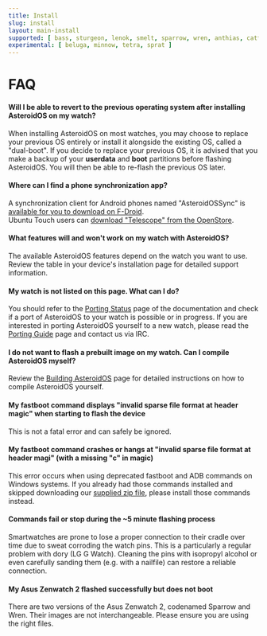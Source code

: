 ```yaml
---
title: Install
slug: install
layout: main-install
supported: [ bass, sturgeon, lenok, smelt, sparrow, wren, anthias, catfish, dory, firefish, harmony, inharmony, narwhal, ray, sawfish, skipjack, mooneye, swift ]
experimental: [ beluga, minnow, tetra, sprat ]
---
```


<div id="FAQ" class="page-header">
  <h1>FAQ</h1>
</div>

<div class="callout">
    <h4>Will I be able to revert to the previous operating system after installing AsteroidOS on my watch?</h4>
    When installing AsteroidOS on most watches, you may choose to replace your previous OS entirely or install it alongside the existing OS, called a "dual-boot". If you decide to replace your previous OS, it is advised that you make a backup of your <b>userdata</b> and <b>boot</b> partitions before flashing AsteroidOS. You will then be able to re-flash the previous OS later.
</div>

<div class="callout">
    <h4>Where can I find a phone synchronization app?</h4>
    A synchronization client for Android phones named "AsteroidOSSync" is <a href="https://f-droid.org/packages/org.asteroidos.sync/">available for you to download on F-Droid</a>. <br/>Ubuntu Touch users can <a href="https://open-store.io/app/telescope.asteroidos">download "Telescope" from the OpenStore</a>.
</div>

<div class="callout">
    <h4>What features will and won't work on my watch with AsteroidOS?</h4>
    The available AsteroidOS features depend on the watch you want to use. Review the table in your device's installation page for detailed support information.
</div>

<div class="callout">
    <h4>My watch is not listed on this page. What can I do?</h4>
    You should refer to the <a href="{{rel 'wiki/porting-status'}}">Porting Status</a> page of the documentation and check if a port of AsteroidOS to your watch is possible or in progress. If you are interested in porting AsteroidOS yourself to a new watch, please read the <a href="{{rel 'wiki/porting-guide'}}">Porting Guide</a> page and contact us via IRC.
</div>

<div class="callout">
    <h4>I do not want to flash a prebuilt image on my watch. Can I compile AsteroidOS myself?</h4>
    Review the <a href="{{rel 'wiki/building-asteroidos'}}">Building AsteroidOS</a> page for detailed instructions on how to compile AsteroidOS yourself.
</div>

<div class="callout">
    <h4>My fastboot command displays "invalid sparse file format at header magic" when starting to flash the device</h4>
    This is not a fatal error and can safely be ignored.
</div>

<div class="callout">
    <h4>My fastboot command crashes or hangs at "invalid sparse file format at header magi" (with a missing "c" in magic)</h4>
    This error occurs when using deprecated fastboot and ADB commands on Windows systems. If you already had those commands installed and skipped downloading our <a href="https://release.asteroidos.org/tools/adb_1_0_39+fastboot+ext2simg.zip">supplied zip file</a>, please install those commands instead.
</div>

<div class="callout">
    <h4>Commands fail or stop during the ~5 minute flashing process</h4>
    Smartwatches are prone to lose a proper connection to their cradle over time due to sweat corroding the watch pins. This is a particularly a regular problem with dory (LG G Watch). Cleaning the pins with isopropyl alcohol or even carefully sanding them (e.g. with a nailfile) can restore a reliable connection.
</div>

<div class="callout">
    <h4>My Asus Zenwatch 2 flashed successfully but does not boot</h4>
    There are two versions of the Asus Zenwatch 2, codenamed Sparrow and Wren. Their images are not interchangeable. Please ensure you are using the right files.
</div>

